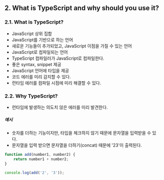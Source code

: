 
## 2. What is TypeScript and why should you use it?

### 2.1. What is TypeScript?

* JavaScript 상위 집합
* JavaScript를 기반으로 하는 언어
* 새로운 기능들이 추가되었고, JavaScript 이점을 가질 수 있는 언어
* JavaScript로 컴파일되는 언어
* TypeScript 컴파일러가 JavaScript로 컴파일한다.
* 좋은 syntax, snippet 제공
* JavaScript 언어에 타입을 제공
* 코드 에러를 미리 감지할 수 있다.
* 런타임 에러를 컴파일 시점에 미리 해결할 수 있다.

### 2.2. Why TypeScript?

* 런타임에 발생하는 의도치 않은 에러를 미리 발견한다.

##### 예시

* 숫자를 더하는 기능이지만, 타입을 체크하지 않기 때문에 문자열을 입력받을 수 있다.
* 문자열을 입력 받으면 문자열을 더하기(concat) 때문에 '23'이 출력된다.

```javascript
function add(number1, number2) {
    return number1 + number2;
}

console.log(add('2', '3'));
```
